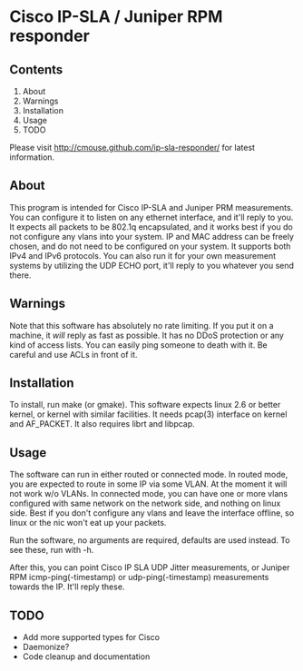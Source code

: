 Cisco IP-SLA / Juniper RPM responder
====================================

Contents
--------

1. About
2. Warnings
3. Installation
4. Usage
5. TODO

Please visit http://cmouse.github.com/ip-sla-responder/ for latest information. 

About
-----

This program is intended for Cisco IP-SLA and Juniper PRM measurements. You can configure it to listen on any ethernet interface, and it'll reply to you. It expects all packets to be 802.1q encapsulated, and it works best if you do not configure any vlans into your system. IP and MAC address can be freely chosen, and do not need to be configured on your system. It supports both IPv4 and IPv6 protocols. You can also run it for your own measurement systems by utilizing the UDP ECHO port, it'll reply to you whatever you send there.

Warnings
--------
Note that this software has absolutely no rate limiting. If you put it on a machine, it *will* reply as fast as possible. It has no DDoS protection or any kind of access lists. You can easily ping someone to death with it. Be careful and use ACLs in front of it. 

Installation
------------

To install, run make (or gmake). This software expects linux 2.6 or better kernel, or kernel with similar facilities. It needs pcap(3) interface on kernel and AF_PACKET. It also requires librt and libpcap. 

Usage
-----

The software can run in either routed or connected mode. In routed mode, you are expected to route in some IP via some VLAN. At the moment it will not work w/o VLANs. In connected mode, you can have one or more vlans configured with same network on the network side, and nothing on linux side. Best if you don't configure any vlans and leave the interface offline, so linux or the nic won't eat up your packets. 

Run the software, no arguments are required, defaults are used instead. To see these, run with -h. 

After this, you can point Cisco IP SLA UDP Jitter measurements, or Juniper RPM icmp-ping(-timestamp) or udp-ping(-timestamp) measurements towards the IP. It'll reply these.


TODO
----

 * Add more supported types for Cisco
 * Daemonize?
 * Code cleanup and documentation
